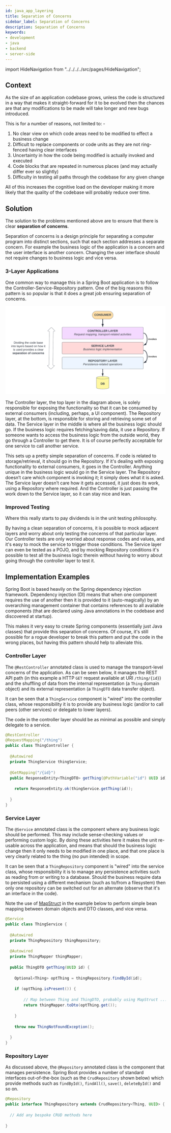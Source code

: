 ```yaml
---
id: java_app_layering
title: Separation of Concerns
sidebar_label: Separation of Concerns
description: Separation of Concerns
keywords:
- development
- java
- backend
- server-side
---
```


import HideNavigation  from "../../../../src/pages/HideNavigation";

## Context

As the size of an application codebase grows, unless the code is structured in a way that makes it straight-forward for it to be evolved then 
the chances are that any modifications to be made will take longer and new bugs introduced.

This is for a number of reasons, not limited to: -

1. No clear view on which code areas need to be modified to effect a business change
2. Difficult to replace components or code units as they are not ring-fenced having clear interfaces
3. Uncertainty in how the code being modified is actually invoked and executed
4. Code blocks that are repeated in numerous places (and may actually differ ever so slightly)
5. Difficulty in testing all paths through the codebase for any given change

All of this increases the cognitive load on the developer making it more likely that the quality of the codebase will probably reduce over time. 

## Solution

The solution to the problems mentioned above are to ensure that there is clear **separation of concerns**. 

Separation of concerns is a design principle for separating a computer program into distinct sections, such that each 
section addresses a separate concern. For example the business logic of the application is a concern and the user interface is 
another concern. Changing the user interface should not require changes to business logic and vice versa.

### 3-Layer Applications

One common way to manage this in a Spring Boot application is to follow the Controller-Service-Repository pattern. One of the 
big reasons this pattern is so popular is that it does a great job ensuring separation of concerns. 

![Application Layers](images/Separation_of_concerns.png "Application Layers")

The Controller layer, the top layer in the diagram above, is solely responsible for exposing the functionality so that it can be consumed 
by external consumers (including, perhaps, a UI component). The Repository layer, at the bottom, is responsible for storing and retrieving 
some set of data. The Service layer in the middle is where all the business logic should go. If the business logic requires fetching/saving 
data, it use a Repository. If someone wants to access the business logic from the outside world, they go through a Controller to get there. It is
of course perfectly acceptable for one service to call another service.

This sets up a pretty simple separation of concerns. If code is related to storage/retrieval, it should go in the Repository. If 
it's dealing with exposing functionality to external consumers, it goes in the Controller. Anything unique in the business logic would go in 
the Service layer. The Repository doesn’t care which component is invoking it; it simply does what it is asked. The 
Service layer doesn’t care how it gets accessed, it just does its work, using a Repository where required. And the 
Controller is just passing the work down to the Service layer, so it can stay nice and lean.

### Improved Testing

Where this really starts to pay dividends is in the unit testing philosophy. 

By having a clean separation of concerns, it is possible to mock adjacent layers and worry about only testing the concerns of 
that particular layer. Our Controller tests are only worried about response codes and values, and it's easy to mock the service to 
trigger those conditions. The Service layer can even be tested as a POJO, and by mocking Repository conditions it's possible to 
test all the business logic therein without having to worry about going through the controller layer to test it.

## Implementation Examples

Spring Boot is based heavily on the Spring dependency injection framework. Dependency injection (DI) means that when one component requires 
the use of another then it is provided to it (auto-magically) by an overarching management container that contains references to all 
available components (that are declared using Java annotations in the codebase and discovered at startup).

This makes it very easy to create Spring components (essentially just Java classes) that provide this separation of concerns. Of course, it's
still possible for a rogue developer to break this pattern and put the code in the wrong places, but having this pattern should help to alleviate this.

### Controller Layer

The `@RestController` annotated class is used to manage the transport-level concerns of the application. As can be seen below, it
manages the REST API path (in this example a HTTP `GET` request available at URI `/thing/{id}`) and the shuffling of data from the internal
representation (a `Thing` domain object) and its external representation (a `ThingDTO` data transfer object).

It can be seen that a `ThingService` component is "wired" into the controller class, whose responsibility it is to provide
any business logic (and/or to call peers (other services) or delegate to lower layers).

The code in the controller layer should be as minimal as possible and simply delegate to a service.

```java
@RestController
@RequestMapping("/thing")
public class ThingController {

  @Autowired
  private ThingService thingService;

  @GetMapping("/{id}")
  public ResponseEntity<ThingDTO> getThing(@PathVariable("id") UUID id) {
  
    return ResponseEntity.ok(thingService.getThing(id));
  
  }  
}
```

### Service Layer

The `@Service` annotated class is the component where any business logic should be performed. This may include sense-checking
values or performing custom logic. By doing these activities here it makes the unit re-usable across the application, and means
that should the business logic change then it only needs to be modified in one place, and that one place is very clearly related 
to the thing (no pun intended) in scope.

It can be seen that a `ThingRepository` component is "wired" into the service class, whose responsibility it is to manage any
persistence activities such as reading from or writing to a database. Should the business require data to persisted using a different
mechanism (such as to/from a filesystem) then only one repository can be switched out for an alternate (observe that it's an interface in the code).

Note the use of [MapStruct](/docs/developer/java/patterns/java_mapstruct_mapping) in the example below to perform simple bean mapping between domain objects and DTO classes, and vice versa.

```java
@Service
public class ThingService {

  @Autowired
  private ThingRepository thingRepository;
  
  @Autowired
  private ThingMapper thingMapper;

  public ThingDTO getThing(UUID id) {
  
    Optional<Thing> optThing = thingRepository.findById(id);

    if (optThing.isPresent()) {

        // Map between Thing and ThingDTO, probably using MapStruct ...
        return thingMapper.toDto(optThing.get());
    
    }

    throw new ThingNotFoundException();    
  
  }
}
```

### Repository Layer

As discussed above, the `@Repository` annotated class is the component that manages persistence. Spring Boot provides a number
of standard interfaces out-of-the-box (such as the `CrudRepository` shown below) which provide methods such as `findById()`, `findAll()`,
`save()`, `deleteById()` and so on.

```java
@Repository
public interface ThingRepository extends CrudRepository<Thing, UUID> {

  // Add any bespoke CRUD methods here

}
```
